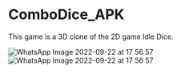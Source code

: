 # ComboDice_APK

This game is a 3D clone of the 2D game Idle Dice.

![WhatsApp Image 2022-09-22 at 17 56 57](https://user-images.githubusercontent.com/76611569/191782837-d96bd9ba-ebd1-4a83-a7f6-7b08b61ef516.jpeg)   ![WhatsApp Image 2022-09-22 at 17 56 57](https://user-images.githubusercontent.com/76611569/191782837-d96bd9ba-ebd1-4a83-a7f6-7b08b61ef516.jpeg)  
